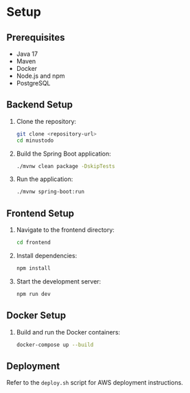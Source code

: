 # Setup

## Prerequisites

- Java 17
- Maven
- Docker
- Node.js and npm
- PostgreSQL

## Backend Setup

1. Clone the repository:
   ```sh
   git clone <repository-url>
   cd minustodo
   ```

2. Build the Spring Boot application:
   ```sh
   ./mvnw clean package -DskipTests
   ```

3. Run the application:
   ```sh
   ./mvnw spring-boot:run
   ```

## Frontend Setup

1. Navigate to the frontend directory:
   ```sh
   cd frontend
   ```

2. Install dependencies:
   ```sh
   npm install
   ```

3. Start the development server:
   ```sh
   npm run dev
   ```

## Docker Setup

1. Build and run the Docker containers:
   ```sh
   docker-compose up --build
   ```

## Deployment

Refer to the `deploy.sh` script for AWS deployment instructions.
